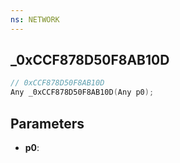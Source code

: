 ```yaml
---
ns: NETWORK
---
```

## _0xCCF878D50F8AB10D

```c
// 0xCCF878D50F8AB10D
Any _0xCCF878D50F8AB10D(Any p0);
```

## Parameters
* **p0**:
